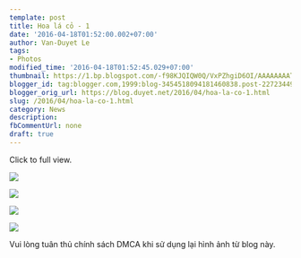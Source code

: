 ```yaml
---
template: post
title: Hoa lá cỏ - 1
date: '2016-04-18T01:52:00.002+07:00'
author: Van-Duyet Le
tags:
- Photos
modified_time: '2016-04-18T01:52:45.029+07:00'
thumbnail: https://1.bp.blogspot.com/-f98KJQIQW0Q/VxPZhgiD6OI/AAAAAAAATew/TQjnc2O5xFkv9NMAT6dn8KmfRbhtPtsXgCLcB/s1600/14840294321_d980d7e447_o.jpg
blogger_id: tag:blogger.com,1999:blog-3454518094181460838.post-2272344900833077694
blogger_orig_url: https://blog.duyet.net/2016/04/hoa-la-co-1.html
slug: /2016/04/hoa-la-co-1.html
category: News
description: 
fbCommentUrl: none
draft: true
---
```


Click to full view.

[![](https://1.bp.blogspot.com/-f98KJQIQW0Q/VxPZhgiD6OI/AAAAAAAATew/TQjnc2O5xFkv9NMAT6dn8KmfRbhtPtsXgCLcB/s1600/14840294321_d980d7e447_o.jpg)](https://1.bp.blogspot.com/-f98KJQIQW0Q/VxPZhgiD6OI/AAAAAAAATew/TQjnc2O5xFkv9NMAT6dn8KmfRbhtPtsXgCLcB/s1600/14840294321_d980d7e447_o.jpg)

[![](https://3.bp.blogspot.com/-S7SyGyYKsG0/VxPaVWWl2UI/AAAAAAAATe0/sfET_uush-8ZnCH_LOJKXwEfwjMaN2qZgCLcB/s1600/14739361014_d03fe55e52_o.jpg)](https://3.bp.blogspot.com/-S7SyGyYKsG0/VxPaVWWl2UI/AAAAAAAATe0/sfET_uush-8ZnCH_LOJKXwEfwjMaN2qZgCLcB/s1600/14739361014_d03fe55e52_o.jpg)

[![](https://1.bp.blogspot.com/-Gwd1rX-9Y14/VxPaqqiRRXI/AAAAAAAATe8/C_IhP9jqx9c9b-lb1dTKt14ju2mzj76iQCK4B/s1600/IMG_20160208_203048.jpg)](https://1.bp.blogspot.com/-Gwd1rX-9Y14/VxPaqqiRRXI/AAAAAAAATe8/C_IhP9jqx9c9b-lb1dTKt14ju2mzj76iQCK4B/s1600/IMG_20160208_203048.jpg)

[![](https://2.bp.blogspot.com/-AvVLpXSaoYU/VxParYzzzCI/AAAAAAAATfE/iANDAvY6QVIQ8yX4hHjTYZJCzMM9MJUigCK4B/s1600/IMG_20160207_113456_HDR.jpg)](https://2.bp.blogspot.com/-AvVLpXSaoYU/VxParYzzzCI/AAAAAAAATfE/iANDAvY6QVIQ8yX4hHjTYZJCzMM9MJUigCK4B/s1600/IMG_20160207_113456_HDR.jpg)

Vui lòng tuân thủ chính sách DMCA khi sử dụng lại hình ảnh từ blog này.
